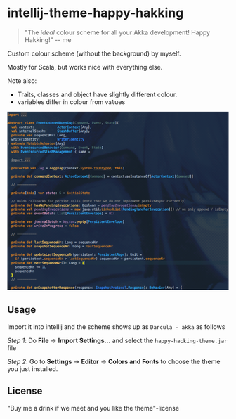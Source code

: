 # intellij-theme-happy-hakking

> "The *ideal* colour scheme for all your Akka development! Happy Hakking!" -- me

Custom colour scheme (without the background) by myself.

Mostly for Scala, but works nice with everything else.

Note also: 

- Traits, classes and object have slightly different colour.
- `var`iables differ in colour from `val`ues

![preview](https://github.com/ktoso/intellij-theme-happy-hakking/raw/master/akka____code_akka__-_____akka-persistence-typed_src_main_scala_akka_persistence_typed_internal_EventsourcedRunning_scala__akka-persistence-typed_.png)

Usage
-----

Import it into intellij and the scheme shows up as `Darcula - akka` as follows

*Step 1*: Do **File** -> **Import Settings...** and select the `happy-hacking-theme.jar` file

*Step 2*: Go to **Settings** -> **Editor** -> **Colors and Fonts** to choose the theme you just installed.

License
-------

"Buy me a drink if we meet and you like the theme"-license
